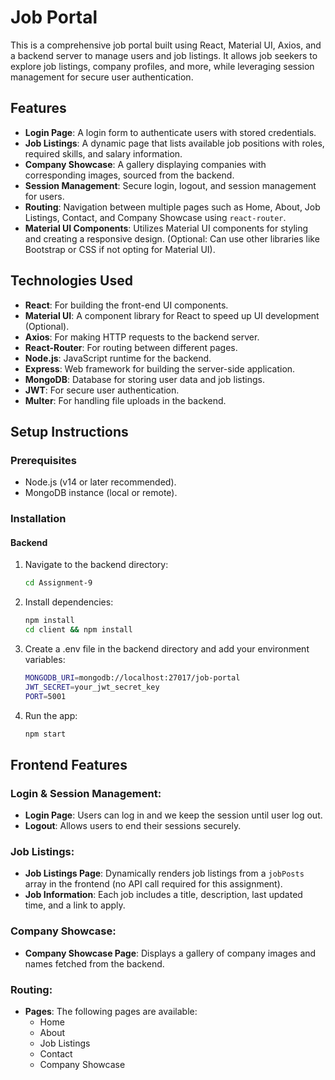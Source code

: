# Job Portal

This is a comprehensive job portal built using React, Material UI, Axios, and a backend server to manage users and job listings. It allows job seekers to explore job listings, company profiles, and more, while leveraging session management for secure user authentication.

## Features

- **Login Page**: A login form to authenticate users with stored credentials.
- **Job Listings**: A dynamic page that lists available job positions with roles, required skills, and salary information.
- **Company Showcase**: A gallery displaying companies with corresponding images, sourced from the backend.
- **Session Management**: Secure login, logout, and session management for users.
- **Routing**: Navigation between multiple pages such as Home, About, Job Listings, Contact, and Company Showcase using `react-router`.
- **Material UI Components**: Utilizes Material UI components for styling and creating a responsive design. (Optional: Can use other libraries like Bootstrap or CSS if not opting for Material UI).

## Technologies Used

- **React**: For building the front-end UI components.
- **Material UI**: A component library for React to speed up UI development (Optional).
- **Axios**: For making HTTP requests to the backend server.
- **React-Router**: For routing between different pages.
- **Node.js**: JavaScript runtime for the backend.
- **Express**: Web framework for building the server-side application.
- **MongoDB**: Database for storing user data and job listings.
- **JWT**: For secure user authentication.
- **Multer**: For handling file uploads in the backend.

## Setup Instructions

### Prerequisites

- Node.js (v14 or later recommended).
- MongoDB instance (local or remote).

### Installation

#### Backend

1. Navigate to the backend directory:

   ```bash
   cd Assignment-9
   ```

2. Install dependencies:

   ```bash
   npm install
   cd client && npm install
   ```

3. Create a .env file in the backend directory and add your environment variables:
   ```bash
   MONGODB_URI=mongodb://localhost:27017/job-portal
   JWT_SECRET=your_jwt_secret_key
   PORT=5001
   ```

4. Run the app:

   ```bash
   npm start
   ```


## Frontend Features

### Login & Session Management:
- **Login Page**: Users can log in and we keep the session until user log out.
- **Logout**: Allows users to end their sessions securely.

### Job Listings:
- **Job Listings Page**: Dynamically renders job listings from a `jobPosts` array in the frontend (no API call required for this assignment).
- **Job Information**: Each job includes a title, description, last updated time, and a link to apply.

### Company Showcase:
- **Company Showcase Page**: Displays a gallery of company images and names fetched from the backend.

### Routing:
- **Pages**: The following pages are available:
  - Home
  - About
  - Job Listings
  - Contact
  - Company Showcase


